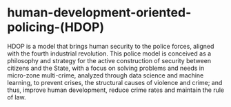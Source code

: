 # human-development-oriented-policing-(HDOP)

HDOP is a model that brings human security to the police forces, aligned with the fourth industrial revolution. This police model is conceived as a philosophy and strategy for the active construction of security between citizens and the State, with a focus on solving problems and needs in micro-zone multi-crime, analyzed through data science and machine learning, to prevent crises, the structural causes of violence and crime; and thus, improve human development, reduce crime rates and maintain the rule of law.
